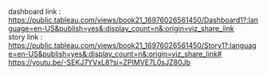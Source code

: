 dashboard link : https://public.tableau.com/views/book21_16976026561450/Dashboard1?:language=en-US&publish=yes&:display_count=n&:origin=viz_share_link            
story link : https://public.tableau.com/views/book21_16976026561450/Story1?:language=en-US&publish=yes&:display_count=n&:origin=viz_share_link# 
https://youtu.be/-SEKJ7YVxL8?si=ZPIMVE7L0sJZ80Jb
